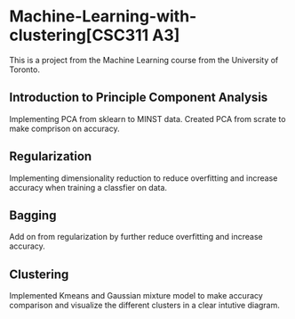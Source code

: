 # Machine-Learning-with-clustering[CSC311 A3]
This is a project from the Machine Learning course from the University of Toronto.

## Introduction to Principle Component Analysis 
Implementing PCA from sklearn to MINST data. Created PCA from scrate to make comprison on accuracy.

## Regularization
Implementing dimensionality reduction to reduce overfitting and increase accuracy when training a classfier on data.

## Bagging 
Add on from regularization by further reduce overfitting and increase accuracy.

## Clustering 
Implemented Kmeans and Gaussian mixture model to make accuracy comparison and visualize the different clusters in a clear intutive diagram.
 
